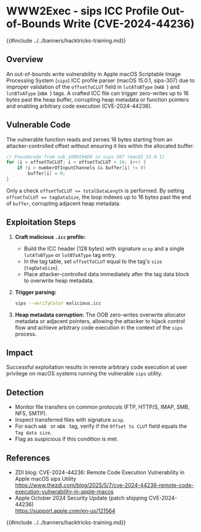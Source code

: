 # WWW2Exec - sips ICC Profile Out-of-Bounds Write (CVE-2024-44236)

{{#include ../../banners/hacktricks-training.md}}

## Overview

An out-of-bounds write vulnerability in Apple macOS Scriptable Image Processing System (`sips`) ICC profile parser (macOS 15.0.1, sips-307) due to improper validation of the `offsetToCLUT` field in `lutAToBType` (`mAB `) and `lutBToAType` (`mBA `) tags. A crafted ICC file can trigger zero-writes up to 16 bytes past the heap buffer, corrupting heap metadata or function pointers and enabling arbitrary code execution (CVE-2024-44236).

## Vulnerable Code

The vulnerable function reads and zeroes 16 bytes starting from an attacker-controlled offset without ensuring it lies within the allocated buffer:

```c
// Pseudocode from sub_1000194D0 in sips-307 (macOS 15.0.1)
for (i = offsetToCLUT; i < offsetToCLUT + 16; i++) {
    if (i > numberOfInputChannels && buffer[i] != 0)
        buffer[i] = 0;
}
```

Only a check `offsetToCLUT <= totalDataLength` is performed. By setting `offsetToCLUT == tagDataSize`, the loop indexes up to 16 bytes past the end of `buffer`, corrupting adjacent heap metadata.

## Exploitation Steps

1. **Craft malicious `.icc` profile:**
   - Build the ICC header (128 bytes) with signature `acsp` and a single `lutAToBType` or `lutBToAType` tag entry.
   - In the tag table, set `offsetToCLUT` equal to the tag's `size` (`tagDataSize`).
   - Place attacker-controlled data immediately after the tag data block to overwrite heap metadata.
2. **Trigger parsing:**

   ```bash
   sips --verifyColor malicious.icc
   ```

3. **Heap metadata corruption:** The OOB zero-writes overwrite allocator metadata or adjacent pointers, allowing the attacker to hijack control flow and achieve arbitrary code execution in the context of the `sips` process.

## Impact

Successful exploitation results in remote arbitrary code execution at user privilege on macOS systems running the vulnerable `sips` utility.

## Detection

- Monitor file transfers on common protocols (FTP, HTTP/S, IMAP, SMB, NFS, SMTP).  
- Inspect transferred files with signature `acsp`.  
- For each `mAB ` or `mBA ` tag, verify if the `Offset to CLUT` field equals the `Tag data size`.  
- Flag as suspicious if this condition is met.

## References

- ZDI blog: CVE-2024-44236: Remote Code Execution Vulnerability in Apple macOS sips Utility  
  https://www.thezdi.com/blog/2025/5/7/cve-2024-44236-remote-code-execution-vulnerability-in-apple-macos  
- Apple October 2024 Security Update (patch shipping CVE-2024-44236)  
  https://support.apple.com/en-us/121564

{{#include ../../banners/hacktricks-training.md}}
